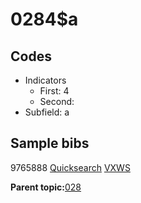 # 0284$a

## Codes

-   Indicators
    -   First: 4
    -   Second:
-   Subfield: a

## Sample bibs

9765888 [Quicksearch](https://search.library.yale.edu/catalog/9765888) [VXWS](http://prodorbis.library.yale.edu:7014/vxws/GetHoldingsService?bibId=9765888)

**Parent topic:**[028](../../tags/028/028.md)

